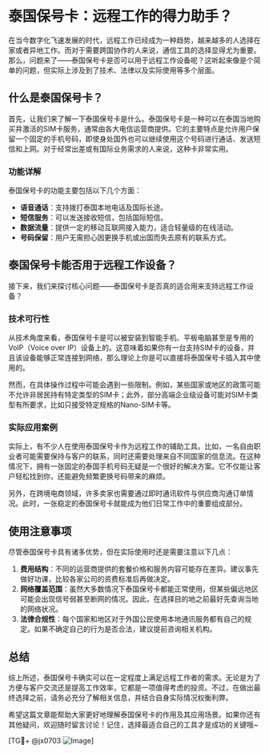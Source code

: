 # 泰国保号卡：远程工作的得力助手？

在当今数字化飞速发展的时代，远程工作已经成为一种趋势，越来越多的人选择在家或者异地工作。而对于需要跨国协作的人来说，通信工具的选择显得尤为重要。那么，问题来了——泰国保号卡是否可以用于远程工作设备呢？这听起来像是个简单的问题，但实际上涉及到了技术、法律以及实际使用等多个层面。

## 什么是泰国保号卡？

首先，让我们来了解一下泰国保号卡是什么。泰国保号卡是一种可以在泰国当地购买并激活的SIM卡服务，通常由各大电信运营商提供。它的主要特点是允许用户保留一个固定的手机号码，即使身处国外也可以继续使用这个号码进行通话、发送短信和上网。对于经常出差或有国际业务需求的人来说，这种卡非常实用。

### 功能详解

泰国保号卡的功能主要包括以下几个方面：

- **语音通话**：支持拨打泰国本地电话及国际长途。
- **短信服务**：可以发送接收短信，包括国际短信。
- **数据流量**：提供一定的移动互联网接入能力，适合轻量级的在线活动。
- **号码保留**：用户无需担心因更换手机或出国而失去原有的联系方式。

## 泰国保号卡能否用于远程工作设备？

接下来，我们来探讨核心问题——泰国保号卡是否真的适合用来支持远程工作设备？

### 技术可行性

从技术角度来看，泰国保号卡是可以被安装到智能手机、平板电脑甚至是专用的VoIP（Voice over IP）设备上的。这意味着如果你有一台支持SIM卡的设备，并且该设备能够正常连接到网络，那么理论上你是可以直接将泰国保号卡插入其中使用的。

然而，在具体操作过程中可能会遇到一些限制。例如，某些国家或地区的政策可能不允许非居民持有特定类型的SIM卡；此外，部分高端企业级设备可能对SIM卡类型有所要求，比如只接受特定规格的Nano-SIM卡等。

### 实际应用案例

实际上，有不少人在使用泰国保号卡作为远程工作的辅助工具。比如，一名自由职业者可能需要保持与客户的联系，同时还需要处理来自不同国家的信息流。在这种情况下，拥有一张固定的泰国手机号码无疑是一个很好的解决方案。它不仅能让客户轻松找到你，还能避免频繁更换号码带来的麻烦。

另外，在跨境电商领域，许多卖家也需要通过即时通讯软件与供应商沟通订单情况。此时，一张稳定的泰国保号卡就能成为他们日常工作中的重要组成部分。

## 使用注意事项

尽管泰国保号卡具有诸多优势，但在实际使用时还是需要注意以下几点：

1. **费用结构**：不同的运营商提供的套餐价格和服务内容可能存在差异。建议事先做好功课，比较各家公司的资费标准后再做决定。
2. **网络覆盖范围**：虽然大多数情况下泰国保号卡都能正常使用，但某些偏远地区可能会出现信号弱甚至断网的情况。因此，在选择目的地之前最好先查询当地的网络状况。
3. **法律合规性**：每个国家和地区对于外国公民使用本地通讯服务都有自己的规定。如果不确定自己的行为是否合法，建议提前咨询相关机构。

## 总结

综上所述，泰国保号卡确实可以在一定程度上满足远程工作者的需求。无论是为了方便与客户交流还是提高工作效率，它都是一项值得考虑的投资。不过，在做出最终选择之前，请务必充分了解相关信息，并结合自身实际情况权衡利弊。

希望这篇文章能帮助大家更好地理解泰国保号卡的作用及其应用场景。如果你还有其他疑问，欢迎随时留言讨论！记住，选择最适合自己的工具才是成功的关键哦~

[TG💪+ @jx0703 ![Image](https://github.com/user-attachments/assets/dbca1d08-cadb-493c-b0ec-ad6f7a83f270)]